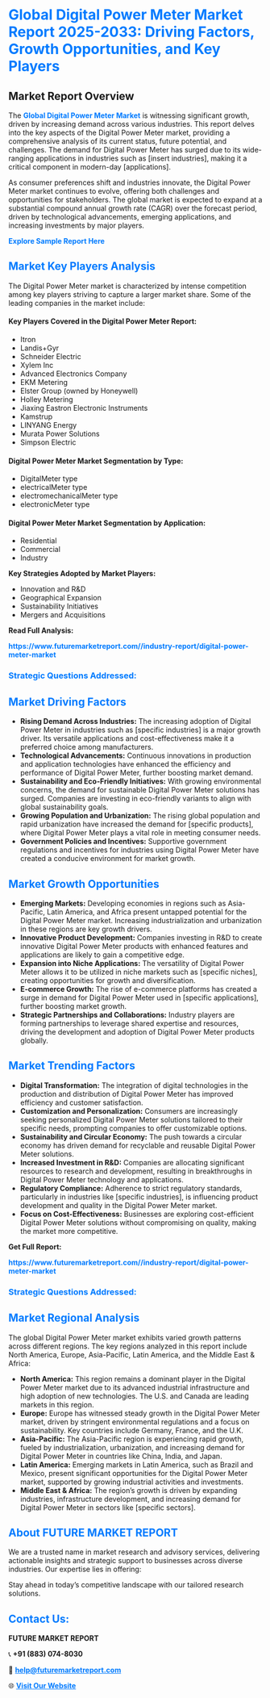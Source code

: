 <h1 style="color: #007BFF;">Global Digital Power Meter Market Report 2025-2033: Driving Factors, Growth Opportunities, and Key Players</h1>

<section id="overview">
<h2>Market Report Overview</h2>
<p>The <a href="https://www.futuremarketreport.com//industry-report/digital-power-meter-market" style="color: #007BFF; text-decoration: none;"><strong>Global Digital Power Meter Market</strong></a> is witnessing significant growth, driven by increasing demand across various industries. This report delves into the key aspects of the Digital Power Meter market, providing a comprehensive analysis of its current status, future potential, and challenges. The demand for Digital Power Meter has surged due to its wide-ranging applications in industries such as [insert industries], making it a critical component in modern-day [applications].</p>
<p>As consumer preferences shift and industries innovate, the Digital Power Meter market continues to evolve, offering both challenges and opportunities for stakeholders. The global market is expected to expand at a substantial compound annual growth rate (CAGR) over the forecast period, driven by technological advancements, emerging applications, and increasing investments by major players.</p>
</section>

<section id="overview">
<p><a href="https://www.futuremarketreport.com//request-sample/reportId=56762" style="color: #007BFF; text-decoration: none;"><strong>Explore Sample Report Here</strong></a></p>
</section>

<section id="key-players">
<h2 style="color: #007BFF;">Market Key Players Analysis</h2>
<p>The Digital Power Meter market is characterized by intense competition among key players striving to capture a larger market share. Some of the leading companies in the market include:</p>
<h4>Key Players Covered in the Digital Power Meter Report:</h4>
<ul><li>Itron</li><li>Landis+Gyr</li><li>Schneider Electric</li><li>Xylem Inc</li><li>Advanced Electronics Company</li><li>EKM Metering</li><li>Elster Group (owned by Honeywell)</li><li>Holley Metering</li><li>Jiaxing Eastron Electronic Instruments</li><li>Kamstrup</li><li>LINYANG Energy</li><li>Murata Power Solutions</li><li>Simpson Electric</li></ul>
<h4>Digital Power Meter Market Segmentation by Type:</h4>
<ul><li>DigitalMeter type</li><li>electricalMeter type</li><li>electromechanicalMeter type</li><li>electronicMeter type</li></ul>

<h4>Digital Power Meter Market Segmentation by Application:</h4>
<ul><li>Residential</li><li>Commercial</li><li>Industry</li></ul>
<p><strong>Key Strategies Adopted by Market Players:</strong></p>
<ul>
<li>Innovation and R&D</li>
<li>Geographical Expansion</li>
<li>Sustainability Initiatives</li>
<li>Mergers and Acquisitions</li>
</ul>
</section>

<section>
<p><strong>Read Full Analysis: </strong></p><a href="https://www.futuremarketreport.com//industry-report/digital-power-meter-market" style="color: #007BFF; text-decoration: none;"><strong>https://www.futuremarketreport.com//industry-report/digital-power-meter-market</strong></a>
<h3 style="color: #007BFF;">Strategic Questions Addressed:</h3>
</section>

<section id="driving-factors">
<h2 style="color: #007BFF;">Market Driving Factors</h2>
<ul>
<li><strong>Rising Demand Across Industries:</strong> The increasing adoption of Digital Power Meter in industries such as [specific industries] is a major growth driver. Its versatile applications and cost-effectiveness make it a preferred choice among manufacturers.</li>
<li><strong>Technological Advancements:</strong> Continuous innovations in production and application technologies have enhanced the efficiency and performance of Digital Power Meter, further boosting market demand.</li>
<li><strong>Sustainability and Eco-Friendly Initiatives:</strong> With growing environmental concerns, the demand for sustainable Digital Power Meter solutions has surged. Companies are investing in eco-friendly variants to align with global sustainability goals.</li>
<li><strong>Growing Population and Urbanization:</strong> The rising global population and rapid urbanization have increased the demand for [specific products], where Digital Power Meter plays a vital role in meeting consumer needs.</li>
<li><strong>Government Policies and Incentives:</strong> Supportive government regulations and incentives for industries using Digital Power Meter have created a conducive environment for market growth.</li>
</ul>
</section>

<section id="growth-opportunities">
<h2 style="color: #007BFF;">Market Growth Opportunities</h2>
<ul>
<li><strong>Emerging Markets:</strong> Developing economies in regions such as Asia-Pacific, Latin America, and Africa present untapped potential for the Digital Power Meter market. Increasing industrialization and urbanization in these regions are key growth drivers.</li>
<li><strong>Innovative Product Development:</strong> Companies investing in R&D to create innovative Digital Power Meter products with enhanced features and applications are likely to gain a competitive edge.</li>
<li><strong>Expansion into Niche Applications:</strong> The versatility of Digital Power Meter allows it to be utilized in niche markets such as [specific niches], creating opportunities for growth and diversification.</li>
<li><strong>E-commerce Growth:</strong> The rise of e-commerce platforms has created a surge in demand for Digital Power Meter used in [specific applications], further boosting market growth.</li>
<li><strong>Strategic Partnerships and Collaborations:</strong> Industry players are forming partnerships to leverage shared expertise and resources, driving the development and adoption of Digital Power Meter products globally.</li>
</ul>
</section>

<section id="trending-factors">
<h2 style="color: #007BFF;">Market Trending Factors</h2>
<ul>
<li><strong>Digital Transformation:</strong> The integration of digital technologies in the production and distribution of Digital Power Meter has improved efficiency and customer satisfaction.</li>
<li><strong>Customization and Personalization:</strong> Consumers are increasingly seeking personalized Digital Power Meter solutions tailored to their specific needs, prompting companies to offer customizable options.</li>
<li><strong>Sustainability and Circular Economy:</strong> The push towards a circular economy has driven demand for recyclable and reusable Digital Power Meter solutions.</li>
<li><strong>Increased Investment in R&D:</strong> Companies are allocating significant resources to research and development, resulting in breakthroughs in Digital Power Meter technology and applications.</li>
<li><strong>Regulatory Compliance:</strong> Adherence to strict regulatory standards, particularly in industries like [specific industries], is influencing product development and quality in the Digital Power Meter market.</li>
<li><strong>Focus on Cost-Effectiveness:</strong> Businesses are exploring cost-efficient Digital Power Meter solutions without compromising on quality, making the market more competitive.</li>
</ul>
</section>

<section>
<p><strong>Get Full Report: </strong></p><a href="https://www.futuremarketreport.com//industry-report/digital-power-meter-market" style="color: #007BFF; text-decoration: none;"><strong>https://www.futuremarketreport.com//industry-report/digital-power-meter-market</strong></a>
<h3 style="color: #007BFF;">Strategic Questions Addressed:</h3>
</section>


<section id="regional-analysis">
<h2 style="color: #007BFF;">Market Regional Analysis</h2>
<p>The global Digital Power Meter market exhibits varied growth patterns across different regions. The key regions analyzed in this report include North America, Europe, Asia-Pacific, Latin America, and the Middle East & Africa:</p>
<ul>
<li><strong>North America:</strong> This region remains a dominant player in the Digital Power Meter market due to its advanced industrial infrastructure and high adoption of new technologies. The U.S. and Canada are leading markets in this region.</li>
<li><strong>Europe:</strong> Europe has witnessed steady growth in the Digital Power Meter market, driven by stringent environmental regulations and a focus on sustainability. Key countries include Germany, France, and the U.K.</li>
<li><strong>Asia-Pacific:</strong> The Asia-Pacific region is experiencing rapid growth, fueled by industrialization, urbanization, and increasing demand for Digital Power Meter in countries like China, India, and Japan.</li>
<li><strong>Latin America:</strong> Emerging markets in Latin America, such as Brazil and Mexico, present significant opportunities for the Digital Power Meter market, supported by growing industrial activities and investments.</li>
<li><strong>Middle East & Africa:</strong> The region’s growth is driven by expanding industries, infrastructure development, and increasing demand for Digital Power Meter in sectors like [specific sectors].</li>
</ul>
</section>

<footer>
<h2 style="color: #007BFF;">About FUTURE MARKET REPORT</h2>
<p>We are a trusted name in market research and advisory services, delivering actionable insights and strategic support to businesses across diverse industries. Our expertise lies in offering:</p>

<p>Stay ahead in today’s competitive landscape with our tailored research solutions.</p>

<h2 style="color: #007BFF;">Contact Us:</h2>
<p><strong>FUTURE MARKET REPORT</strong></p>
<p>📞 <strong>+91 (883) 074-8030</strong></p>
<p>📧 <strong><a href="mailto:help@futuremarketreport.com" style="color: #007BFF;">help@futuremarketreport.com</a></strong></p>
<p>🌐 <strong><a href="https://www.futuremarketreport.com/" style="color: #007BFF;">Visit Our Website</a></strong></p>
</footer>
